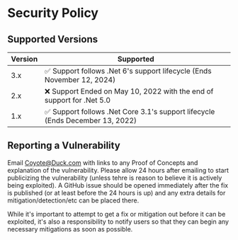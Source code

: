 # Security Policy

## Supported Versions

| Version | Supported          |
| ------- | ------------------ |
| 3.x   | :white_check_mark: Support follows .Net 6's support lifecycle (Ends November 12, 2024)|
| 2.x   | :x: Support Ended on May 10, 2022 with the end of support for .Net 5.0 |
| 1.x   | :white_check_mark: Support follows .Net Core 3.1's support lifecycle (Ends December 13, 2022) |

## Reporting a Vulnerability

Email Coyote@Duck.com with links to any Proof of Concepts and explanation of the vulnerability. Please allow 24 hours after emailing to start publicizing the vulnerability (unless tehre is reason to believe it is actively being exploited). A GitHub issue should be opened immediately after the fix is published (or at least before the 24 hours is up) and any extra details for mitigation/detection/etc can be placed there.

While it's important to attempt to get a fix or mitigation out before it can be exploited, it's also a responsibility to notify users so that they can begin any necessary mitigations as soon as possible.
